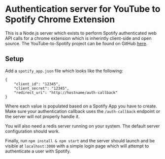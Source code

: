 # Authentication server for YouTube to Spotify Chrome Extension

This is a Node.js server which exists to perform Spotify authenticated web API calls for a chrome extension which is inherintly client-side and open source. The YouTube-to-Spotify project can be found on GitHub [here](https://github.com/blake-mealey/YouTube-To-Spotify).

## Setup

Add a `spotify_app.json` file which looks like the following:

	{
		"client_id": "12345",
		"client_secret": "12345",
		"redirect_uri": "http://hostname/auth-callback"
	}

Where each value is populated based on a Spotify App you have to create. Make sure your authentication callback uses the `/auth-callback` endpoint or the server will not properly handle it.

You will also need a redis server running on your system. The default server configuration should work.

Finally, run `npm install & npm start` and the server should launch and be visible at `localhost:3000` with a simple login page which will attempt to authenticate a user with Spotify.
